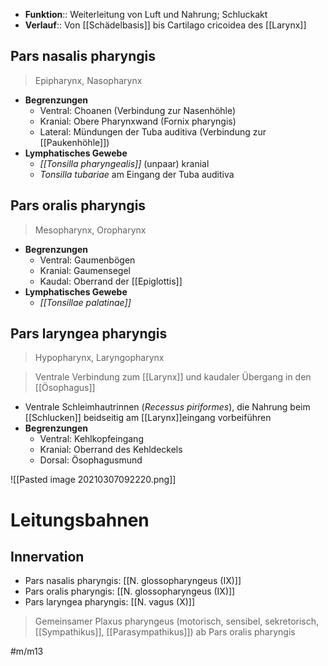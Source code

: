 ---
---
- **Funktion**:: Weiterleitung von Luft und Nahrung; Schluckakt
- **Verlauf**:: Von [[Schädelbasis]] bis Cartilago cricoidea des [[Larynx]]

## Pars nasalis pharyngis
> Epipharynx, Nasopharynx
- **Begrenzungen**
	- Ventral: Choanen (Verbindung zur Nasenhöhle)
	- Kranial: Obere Pharynxwand (Fornix pharyngis)
	- Lateral: Mündungen der Tuba auditiva (Verbindung zur [[Paukenhöhle]])
- **Lymphatisches Gewebe**
	- *[[Tonsilla pharyngealis]]* (unpaar) kranial
	- *Tonsilla tubariae* am Eingang der Tuba auditiva

## Pars oralis pharyngis
> Mesopharynx, Oropharynx
- **Begrenzungen**
	- Ventral: Gaumenbögen
	- Kranial: Gaumensegel
	- Kaudal: Oberrand der [[Epiglottis]]
- **Lymphatisches Gewebe**
	- *[[Tonsillae palatinae]]*

## Pars laryngea pharyngis
> Hypopharynx, Laryngopharynx

> Ventrale Verbindung zum [[Larynx]] und kaudaler Übergang in den [[Ösophagus]]

- Ventrale Schleimhautrinnen (*Recessus piriformes*), die Nahrung beim [[Schlucken]] beidseitig am [[Larynx]]eingang vorbeiführen
- **Begrenzungen**
	- Ventral: Kehlkopfeingang
	- Kranial: Oberrand des Kehldeckels
	- Dorsal: Ösophagusmund

![[Pasted image 20210307092220.png]]


# Leitungsbahnen
## Innervation
- Pars nasalis pharyngis: [[N. glossopharyngeus (IX)]]
- Pars oralis pharyngis: [[N. glossopharyngeus (IX)]]
- Pars laryngea pharyngis: [[N. vagus (X)]]

> Gemeinsamer Plaxus pharyngeus (motorisch, sensibel, sekretorisch, [[Sympathikus]], [[Parasympathikus]]) ab Pars oralis pharyngis

#m/m13